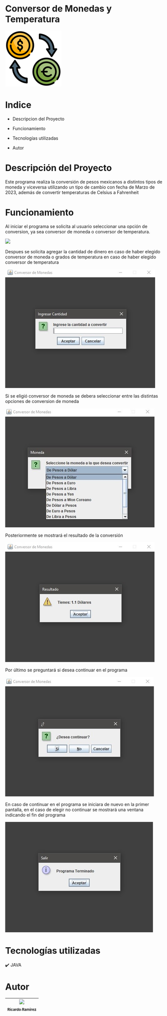 # Conversor de Monedas y Temperatura

![](https://github.com/ricardoramirezmora/prueba/blob/master/divisas%20(1).png)

# Indice

- Descripcion del Proyecto

- Funcionamiento

- Tecnologías utilizadas

- Autor

# Descripción del Proyecto
Este programa realiza la conversión de pesos mexicanos a distintos tipos de moneda y viceversa utilizando un tipo de cambio con fecha de Marzo de 2023, además de convertir temperaturas de Celsius a Fahrenheit

# Funcionamiento
Al iniciar el programa se solicita al usuario seleccionar una opción de conversion, ya sea conversor de moneda o conversor de temperatura.

![](https://github.com/ricardoramirezmora/conversor-challenge-alura/blob/master/ConversorDeMonedas/Men%C3%BA%20de%20inicio.jpg)

Despues se solicita agregar la cantidad de dinero en caso de haber elegido conversor de moneda o grados de temperatura en caso de haber elegido conversor de temperatura

![](https://github.com/ricardoramirezmora/prueba/blob/master/Ingresar%20Cantidad.jpg)

Si se eligió conversor de moneda se debera seleccionar entre las distintas opciones de conversion de moneda

![](https://github.com/ricardoramirezmora/prueba/blob/master/Seleccion.jpg)

Posteriormente se mostrará el resultado de la conversión

![](https://github.com/ricardoramirezmora/prueba/blob/master/Resultado.jpg)

Por último se preguntará si desea continuar en el programa

![](https://github.com/ricardoramirezmora/prueba/blob/master/Continuar.jpg)

En caso de continuar en el programa se iniciara de nuevo en la primer pantalla, en el caso de elegir no continuar se mostrará una ventana indicando el fin del programa

![](https://github.com/ricardoramirezmora/prueba/blob/master/Fin.jpg)

# Tecnologías utilizadas

✔️ JAVA

# Autor

| [<img src="https://avatars.githubusercontent.com/u/122123239?v=4" width=115><br><sub>Ricardo Ramirez</sub>](https://github.com/ricardoramirezmora) |  
| :---: |
